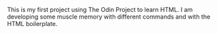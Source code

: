 This is my first project using The Odin Project to learn HTML. I am developing some muscle memory with different commands and with the HTML boilerplate. 